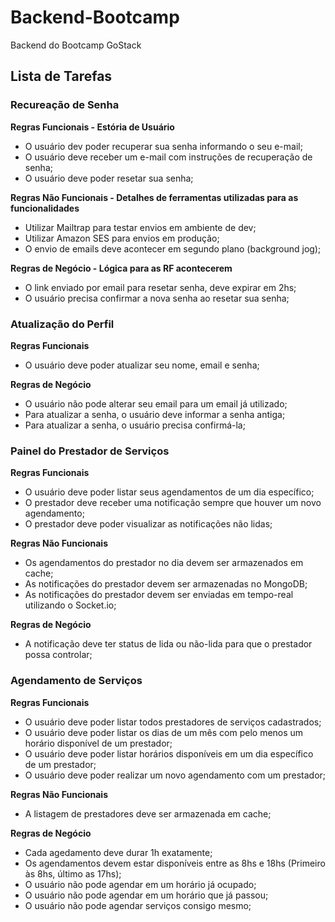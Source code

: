 # Backend-Bootcamp
Backend do Bootcamp GoStack

## Lista de Tarefas

### Recureação de Senha

**Regras Funcionais - Estória de Usuário**

 - O usuário dev poder recuperar sua senha informando o seu e-mail;
 - O usuário deve receber um e-mail com instruções de recuperação de senha;
 - O usuário deve poder resetar sua senha;

**Regras Não Funcionais - Detalhes de ferramentas utilizadas para as funcionalidades**

- Utilizar Mailtrap para testar envios em ambiente de dev;
- Utilizar Amazon SES para envios em produção;
- O envio de emails deve acontecer em segundo plano (background jog);

**Regras de Negócio - Lógica para as RF acontecerem**

- O link enviado por email para resetar senha, deve expirar em 2hs;
- O usuário precisa confirmar a nova senha ao resetar sua senha;

### Atualização do Perfil

**Regras Funcionais**

- O usuário deve poder atualizar seu nome, email e senha;

**Regras de Negócio**

- O usuário não pode alterar seu email para um email já utilizado;
- Para atualizar a senha, o usuário deve informar a senha antiga;
- Para atualizar a senha, o usuário precisa confirmá-la;

### Painel do Prestador de Serviços

**Regras Funcionais**

- O usuário deve poder listar seus agendamentos de um dia específico;
- O prestador deve receber uma notificação sempre que houver um novo agendamento;
- O prestador deve poder visualizar as notificações não lidas;

**Regras Não Funcionais**

- Os agendamentos do prestador no dia devem ser armazenados em cache;
- As notificações do prestador devem ser armazenadas no MongoDB;
- As notificações do prestador devem ser enviadas em tempo-real utilizando o Socket.io;


**Regras de Negócio**

- A notificação deve ter status de lida ou não-lida para que o prestador possa controlar;

### Agendamento de Serviços

**Regras Funcionais**

- O usuário deve poder listar todos prestadores de serviços cadastrados;
- O usuário deve poder listar os dias de um mês com pelo menos um horário disponível de um prestador;
- O usuário deve poder listar horários disponíveis em um dia específico de um prestador;
- O usuário deve poder realizar um novo agendamento com um prestador;

**Regras Não Funcionais**

- A listagem de prestadores deve ser armazenada em cache;

**Regras de Negócio**

- Cada agedamento deve durar 1h exatamente;
- Os agendamentos devem estar disponíveis entre as 8hs e 18hs (Primeiro às 8hs, último as 17hs);
- O usuário não pode agendar em um horário já ocupado;
- O usuário não pode agendar em um horário que já passou;
- O usuário não pode agendar serviços consigo mesmo;
